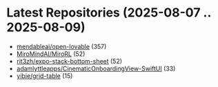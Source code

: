 # Latest Repositories (2025-08-07 .. 2025-08-09)

- [mendableai/open-lovable](https://github.com/mendableai/open-lovable) (357)
- [MiroMindAI/MiroRL](https://github.com/MiroMindAI/MiroRL) (52)
- [rit3zh/expo-stack-bottom-sheet](https://github.com/rit3zh/expo-stack-bottom-sheet) (52)
- [adamlyttleapps/CinematicOnboardingView-SwiftUI](https://github.com/adamlyttleapps/CinematicOnboardingView-SwiftUI) (33)
- [yibie/grid-table](https://github.com/yibie/grid-table) (15)
